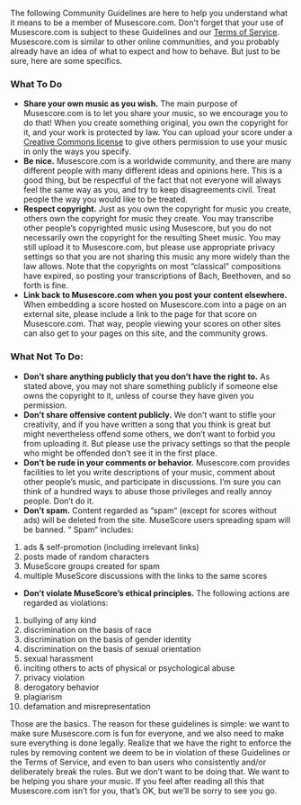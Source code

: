 The following Community Guidelines are here to help you understand what it means to be a member of Musescore.com. Don't forget that your use of Musescore.com is subject to these Guidelines and our [Terms of Service](https://musescore.com/legal/terms). Musescore.com is similar to other online communities, and you probably already have an idea of what to expect and how to behave. But just to be sure, here are some specifics.

###  What To Do
- **Share your own music as you wish.** The main purpose of Musescore.com is to let you share your music, so we encourage you to do that! When you create something original, you own the copyright for it, and your work is protected by law. You can upload your score under a [Creative Commons license](http://www.google.com/url?q=http%3A%2F%2Fcreativecommons.org%2Flicenses%2F&sa=D&sntz=1&usg=AFQjCNHLu48i78kW59JpIdObQg7lIz00Cw) to give others permission to use your music in only the ways you specify.
- **Be nice.** Musescore.com is a worldwide community, and there are many different people with many different ideas and opinions here. This is a good thing, but be respectful of the fact that not everyone will always feel the same way as you, and try to keep disagreements civil. Treat people the way you would like to be treated.
- **Respect copyright.** Just as you own the copyright for music you create, others own the copyright for music they create. You may transcribe other people’s copyrighted music using Musescore, but you do not necessarily own the copyright for the resulting Sheet music. You may still upload it to Musescore.com, but please use appropriate privacy settings so that you are not sharing this music any more widely than the law allows. Note that the copyrights on most “classical” compositions have expired, so posting your transcriptions of Bach, Beethoven, and so forth is fine.
- **Link back to Musescore.com when you post your content elsewhere.** When embedding a score hosted on Musescore.com into a page on an external site, please include a link to the page for that score on Musescore.com. That way, people viewing your scores on other sites can also get to your pages on this site, and the community grows.
###  What Not To Do:
- **Don’t share anything publicly that you don’t have the right to.** As stated above, you may not share something publicly if someone else owns the copyright to it, unless of course they have given you permission.
- **Don’t share offensive content publicly.** We don’t want to stifle your creativity, and if you have written a song that you think is great but might nevertheless offend some others, we don’t want to forbid you from uploading it. But please use the privacy settings so that the people who might be offended don’t see it in the first place.
- **Don’t be rude in your comments or behavior.** Musescore.com provides facilities to let you write descriptions of your music, comment about other people’s music, and participate in discussions. I’m sure you can think of a hundred ways to abuse those privileges and really annoy people. Don’t do it.
- **Don’t spam.** Content regarded as “spam“ (except for scores without ads) will be deleted from the site. MuseScore users spreading spam will be banned. “ Spam“ includes:

1. ads & self-promotion (including irrelevant links)
2. posts made of random characters
3. MuseScore groups created for spam
4. multiple MuseScore discussions with the links to the same scores
- **Don’t violate MuseScore’s ethical principles.** The following actions are regarded as violations:
1. bullying of any kind
2. discrimination on the basis of race
3. discrimination on the basis of gender identity
4. discrimination on the basis of sexual orientation
5. sexual harassment
6. inciting others to acts of physical or psychological abuse
7. privacy violation
8. derogatory behavior
9. plagiarism
10. defamation and misrepresentation

Those are the basics. The reason for these guidelines is simple: we want to make sure Musescore.com is fun for everyone, and we also need to make sure everything is done legally. Realize that we have the right to enforce the rules by removing content we deem to be in violation of these Guidelines or the Terms of Service, and even to ban users who consistently and/or deliberately break the rules. But we don’t want to be doing that. We want to be helping you share your music. If you feel after reading all this that Musescore.com isn’t for you, that’s OK, but we’ll be sorry to see you go.
